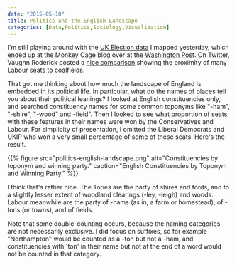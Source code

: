 ```yaml
---
date: "2015-05-10"
title: Politics and the English Landscape
categories: [Data,Politics,Sociology,Visualization]
---
```


I'm still playing around with the [UK Election data](https://kieranhealy.org/blog/archives/2015/05/09/who-came-second-in-the-uk-election/) I mapped yesterday, which ended up at the Monkey Cage blog over at the [Washington Post](http://www.washingtonpost.com/blogs/monkey-cage/wp/2015/05/10/what-the-runners-up-tell-us-about-britains-election/). On Twitter, Vaughn Roderick posted a [nice comparison](https://twitter.com/VaughanRoderick/status/596967966647971840) showing the proximity of many Labour seats to coalfields.

That got me thinking about how much the landscape of England is embedded in its political life. In particular, what do the names of places tell you about their political leanings? I looked at  English constituencies only, and searched constituency names for some common toponyms like "-ham", "-shire", "-wood" and -field". Then I looked to see what proportion of seats with these features in their names were won by the Conservatives and Labour. For simplicity of presentation, I omitted the Liberal Democrats and UKIP who won a very small percentage of some of these seats. Here's the result. 

{{% figure src="politics-english-landscape.png" alt="Constituencies by toponym and winning party." caption="English Constituencies by Toponym and Winning Party." %}}

I think that's rather nice. The Tories are the party of shires and fords, and to a slightly lesser extent of woodland clearings (-ley, -leigh) and woods. Labour meanwhile are the party of -hams (as in, a farm or homestead), of -tons (or towns), and of fields. 

Note that some double-counting occurs, because the naming categories are not necessarily exclusive. I did focus on suffixes, so for example "Northampton" would be counted as a -ton but not a -ham, and constituencies with 'ton' in their name but not at the end of a word would not be counted in that category. 

